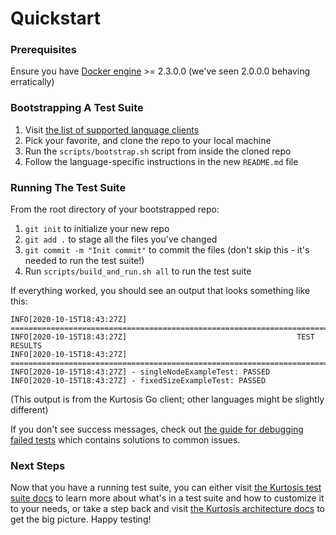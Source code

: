 Quickstart
==========

### Prerequisites
Ensure you have [Docker engine](https://docs.docker.com/get-started/) >= 2.3.0.0 (we've seen 2.0.0.0 behaving erratically)

### Bootstrapping A Test Suite
1. Visit [the list of supported language clients](https://github.com/kurtosis-tech/kurtosis-docs/blob/master/supported-languages.md)
1. Pick your favorite, and clone the repo to your local machine
1. Run the `scripts/bootstrap.sh` script from inside the cloned repo
1. Follow the language-specific instructions in the new `README.md` file

### Running The Test Suite
From the root directory of your bootstrapped repo: 

1. `git init` to initialize your new repo
1. `git add .` to stage all the files you've changed
1. `git commit -m "Init commit"` to commit the files (don't skip this - it's needed to run the test suite!)
1. Run `scripts/build_and_run.sh all` to run the test suite

If everything worked, you should see an output that looks something like this:

```
INFO[2020-10-15T18:43:27Z] ==================================================================================================
INFO[2020-10-15T18:43:27Z]                                      TEST RESULTS
INFO[2020-10-15T18:43:27Z] ==================================================================================================
INFO[2020-10-15T18:43:27Z] - singleNodeExampleTest: PASSED
INFO[2020-10-15T18:43:27Z] - fixedSizeExampleTest: PASSED
```

(This output is from the Kurtosis Go client; other languages might be slightly different)

If you don't see success messages, check out [the guide for debugging failed tests](./debugging-failed-tests.md) which contains solutions to common issues.

### Next Steps
Now that you have a running test suite, you can either visit [the Kurtosis test suite docs](./testsuite-details.md) to learn more about what's in a test suite and how to customize it to your needs, or take a step back and visit [the Kurtosis architecture docs](./architecture.md) to get the big picture. Happy testing!
